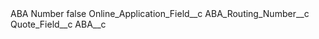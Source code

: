<?xml version="1.0" encoding="UTF-8"?>
<CustomMetadata xmlns="http://soap.sforce.com/2006/04/metadata" xmlns:xsi="http://www.w3.org/2001/XMLSchema-instance" xmlns:xsd="http://www.w3.org/2001/XMLSchema">
    <label>ABA Number</label>
    <protected>false</protected>
    <values>
        <field>Online_Application_Field__c</field>
        <value xsi:type="xsd:string">ABA_Routing_Number__c</value>
    </values>
    <values>
        <field>Quote_Field__c</field>
        <value xsi:type="xsd:string">ABA__c</value>
    </values>
</CustomMetadata>
